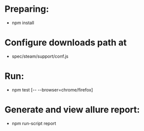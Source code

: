 # Preparing:
 - npm install
# Configure downloads path at
 - spec/steam/support/conf.js
# Run:
 - npm test [-- --browser=chrome/firefox]
# Generate and view allure report:
 - npm run-script report